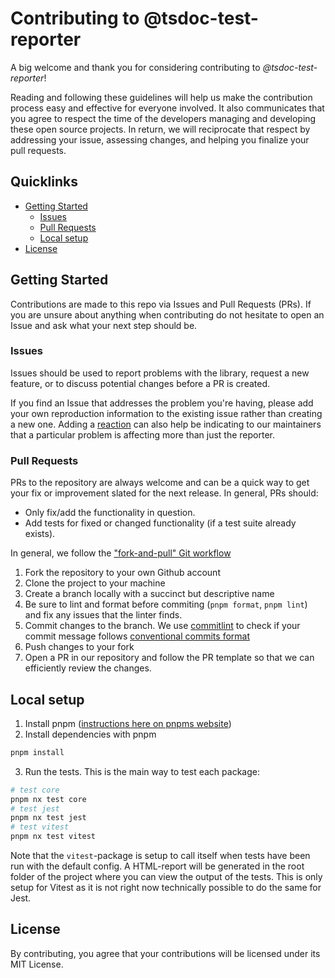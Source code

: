 # Contributing to @tsdoc-test-reporter

A big welcome and thank you for considering contributing to _@tsdoc-test-reporter_!

Reading and following these guidelines will help us make the contribution process easy and effective for everyone involved. It also communicates that you agree to respect the time of the developers managing and developing these open source projects. In return, we will reciprocate that respect by addressing your issue, assessing changes, and helping you finalize your pull requests.

## Quicklinks

- [Getting Started](#getting-started)
  - [Issues](#issues)
  - [Pull Requests](#pull-requests)
  - [Local setup](#local-setup)
- [License](#license)

## Getting Started

Contributions are made to this repo via Issues and Pull Requests (PRs). If you are unsure about anything when contributing do not hesitate to open an Issue and ask what your next step should be.

### Issues

Issues should be used to report problems with the library, request a new feature, or to discuss potential changes before a PR is created.

If you find an Issue that addresses the problem you're having, please add your own reproduction information to the existing issue rather than creating a new one. Adding a [reaction](https://github.blog/2016-03-10-add-reactions-to-pull-requests-issues-and-comments/) can also help be indicating to our maintainers that a particular problem is affecting more than just the reporter.

### Pull Requests

PRs to the repository are always welcome and can be a quick way to get your fix or improvement slated for the next release. In general, PRs should:

- Only fix/add the functionality in question.
- Add tests for fixed or changed functionality (if a test suite already exists).

In general, we follow the ["fork-and-pull" Git workflow](https://github.com/susam/gitpr)

1. Fork the repository to your own Github account
2. Clone the project to your machine
3. Create a branch locally with a succinct but descriptive name
4. Be sure to lint and format before commiting (`pnpm format`, `pnpm lint`) and fix any issues that the linter finds.
5. Commit changes to the branch. We use [commitlint](https://github.com/conventional-changelog/commitlint) to check if your commit message follows [conventional commits format](https://www.conventionalcommits.org/en/v1.0.0/)
6. Push changes to your fork
7. Open a PR in our repository and follow the PR template so that we can efficiently review the changes.

## Local setup

1. Install pnpm ([instructions here on pnpms website](https://pnpm.io/installation))
2. Install dependencies with pnpm

```bash
pnpm install
```

3. Run the tests. This is the main way to test each package:

```bash
# test core
pnpm nx test core
# test jest
pnpm nx test jest
# test vitest
pnpm nx test vitest
```

Note that the `vitest`-package is setup to call itself when tests have been run with the default config. A HTML-report will be generated in the root folder of the project where you can view the output of the tests. This is only setup for Vitest as it is not right now technically possible to do the same for Jest.

## License

By contributing, you agree that your contributions will be licensed under its MIT License.
